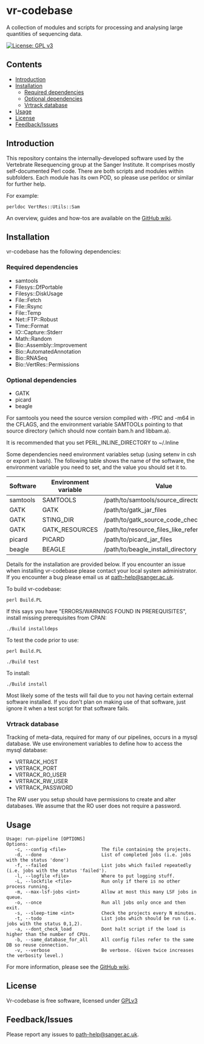 # vr-codebase
A collection of modules and scripts for processing and analysing large quantities of sequencing data.

[![License: GPL v3](https://img.shields.io/badge/License-GPL%20v3-brightgreen.svg)](https://github.com/sanger-pathogens/vr-codebase/blob/master/LICENSE)

## Contents
  * [Introduction](#introduction)
  * [Installation](#installation)
    * [Required dependencies](#required-dependencies)
    * [Optional dependencies](#optional-dependencies)
    * [Vrtrack database](#vrtrack-database)
  * [Usage](#usage)
  * [License](#license)
  * [Feedback/Issues](#feedbackissues)

## Introduction
This repository contains the internally-developed software used by the Vertebrate Resequencing group at the Sanger Institute. It comprises mostly self-documented Perl code. There are both scripts and modules within subfolders. Each module has its own POD, so please use perldoc or similar for further help.

For example:
```
perldoc VertRes::Utils::Sam
```
An overview, guides and how-tos are available on the [GitHub wiki](https://github.com/VertebrateResequencing/vr-codebase/wiki).

## Installation
vr-codebase has the following dependencies:

### Required dependencies

 * samtools
 * Filesys::DfPortable
 * Filesys::DiskUsage
 * File::Fetch
 * File::Rsync
 * File::Temp
 * Net::FTP::Robust
 * Time::Format
 * IO::Capture::Stderr
 * Math::Random
 * Bio::Assembly::Improvement
 * Bio::AutomatedAnnotation
 * Bio::RNASeq
 * Bio::VertRes::Permissions

### Optional dependencies

 * GATK
 * picard
 * beagle

For samtools you need the source version compiled with -fPIC and -m64 in the CFLAGS, and the environment variable SAMTOOLs pointing to that source directory (which should now contain bam.h and libbam.a).

It is recommended that you set PERL_INLINE_DIRECTORY to ~/.Inline

Some dependencies need environment variables setup (using setenv in csh or export in bash). The following table shows the name of the software, the environment variable you need to set, and the value you should set it to.

|Software|Environment variable|Value                                     |
|--------|--------------------|------------------------------------------|
|samtools|SAMTOOLS            |/path/to/samtools/source_directory        |
|GATK    |GATK                |/path/to/gatk_jar_files                   |
|GATK    |STING_DIR           |/path/to/gatk_source_code_checkout        |
|GATK    |GATK_RESOURCES      |/path/to/resource_files_like_reference_etc|
|picard  |PICARD              |/path/to/picard_jar_files                 |
|beagle  |BEAGLE              |/path/to/beagle_install_directory         |

Details for the installation are provided below. If you encounter an issue when installing vr-codebase please contact your local system administrator. If you encounter a bug please email us at path-help@sanger.ac.uk.

To build vr-codebase:
```
perl Build.PL
```
If this says you have "ERRORS/WARNINGS FOUND IN PREREQUISITES", install missing prerequisites from CPAN:
```
./Build installdeps
```
To test the code prior to use:
```
perl Build.PL

./Build test
```
To install:
```
./Build install
```
Most likely some of the tests will fail due to you not having certain external software installed. If you don't plan on making use of that software, just ignore it when a test script for that software fails.

### Vrtrack database
Tracking of meta-data, required for many of our pipelines, occurs in a mysql database. We use environement variables to define how to access the mysql database:

 * VRTRACK_HOST
 * VRTRACK_PORT
 * VRTRACK_RO_USER
 * VRTRACK_RW_USER
 * VRTRACK_PASSWORD

The RW user you setup should have permissions to create and alter databases. We assume that the RO user does not require a password.

## Usage
```
Usage: run-pipeline [OPTIONS]
Options:
   -c, --config <file>             The file containing the projects.
   -d, --done                      List of completed jobs (i.e. jobs with the status 'done')
   -f, --failed                    List jobs which failed repeatedly (i.e. jobs with the status 'failed').
   -l, --logfile <file>            Where to put logging stuff.
   -L, --lockfile <file>           Run only if there is no other process running.
   -m, --max-lsf-jobs <int>        Allow at most this many LSF jobs in queue.
   -o, --once                      Run all jobs only once and then exit.
   -s, --sleep-time <int>          Check the projects every N minutes.
   -t, --todo                      List jobs which should be run (i.e. jobs with the status 0,1,2).
   -a, --dont_check_load           Dont halt script if the load is higher than the number of CPUs.
   -b, --same_database_for_all     All config files refer to the same DB so reuse connection.
   -v, --verbose                   Be verbose. (Given twice increases the verbosity level.)
```

For more information, please see the [GitHub wiki](https://github.com/VertebrateResequencing/vr-codebase/wiki).

## License
Vr-codebase is free software, licensed under [GPLv3](https://github.com/sanger-pathogens/vr-codebase/blob/master/LICENSE)

## Feedback/Issues
Please report any issues to path-help@sanger.ac.uk.
